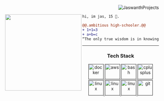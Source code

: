 <p align="right"> <img src="https://komarev.com/ghpvc/?username=JaswanthProjects&label=Profile%20views&color=ce9927&style=flat" alt="JaswanthProjects" /> </p>
<img align="left" height="250" src="https://github.com/snipe/animated-gifs/blob/master/welcome-friendly/sit-with-me.gif"/>

```diff
hi, im jas, 15 🔮.

@@.ambitious high-schooler.@@
+ 1+1=3
+ a+b=c
“The only true wisdom is in knowing you know nothing.” - Socrates

```
------



<h3 align="center">Tech Stack</h3>
<p align="center"> 
<a href="" target="_blank"> <img src="https://cdn.jsdelivr.net/gh/devicons/devicon@latest/icons/html5/html5-plain-wordmark.svg"  alt="docker" width="50" height="50"/> </a> 
<a href="" target="_blank"> <img src="https://cdn.jsdelivr.net/gh/devicons/devicon@latest/icons/css3/css3-original-wordmark.svg" alt="aws" width="50" height="50"/> </a> 
<a href="" target="_blank"> <img src="https://cdn.jsdelivr.net/gh/devicons/devicon@latest/icons/python/python-original-wordmark.svg" alt="bash" width="50" height="50"/> </a> 
<a href="" target="_blank"> <img src="https://cdn.jsdelivr.net/gh/devicons/devicon@latest/icons/cplusplus/cplusplus-original.svg" alt="cplusplus" width="50" height="50"/> </a>
<a href="" target="_blank"> <img src="https://cdn.jsdelivr.net/gh/devicons/devicon@latest/icons/javascript/javascript-original.svg" alt="linux" width="50" height="50"/> </a>
<a href="" target="_blank"> <img src="https://cdn.jsdelivr.net/gh/devicons/devicon@latest/icons/java/java-original.svg" alt="linux" width="50" height="50"/> </a>
<a href="" target="_blank"> <img src="https://cdn.jsdelivr.net/gh/devicons/devicon@latest/icons/mysql/mysql-original-wordmark.svg" alt="linux" width="50" height="50"/> </a>
<a href="" target="_blank"> <img src="https://cdn.jsdelivr.net/gh/devicons/devicon@latest/icons/git/git-original-wordmark.svg" alt="git" width="50" height="50"/> </a>
</p>









